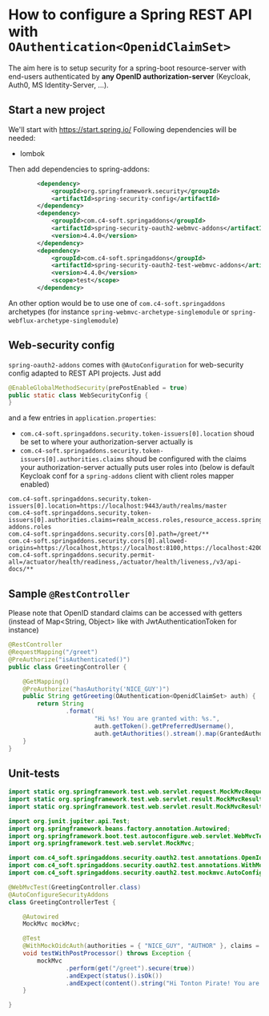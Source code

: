 # How to configure a Spring REST API with `OAuthentication<OpenidClaimSet>`

The aim here is to setup security for a spring-boot resource-server with end-users authenticated by **any OpenID authorization-server** (Keycloak, Auth0, MS Identity-Server, ...).

## Start a new project
We'll start with https://start.spring.io/
Following dependencies will be needed:
- lombok

Then add dependencies to spring-addons:
```xml
		<dependency>
			<groupId>org.springframework.security</groupId>
			<artifactId>spring-security-config</artifactId>
		</dependency>
		<dependency>
			<groupId>com.c4-soft.springaddons</groupId>
			<artifactId>spring-security-oauth2-webmvc-addons</artifactId>
			<version>4.4.0</version>
		</dependency>
		<dependency>
			<groupId>com.c4-soft.springaddons</groupId>
			<artifactId>spring-security-oauth2-test-webmvc-addons</artifactId>
			<version>4.4.0</version>
			<scope>test</scope>
		</dependency>
```

An other option would be to use one of `com.c4-soft.springaddons` archetypes (for instance `spring-webmvc-archetype-singlemodule` or `spring-webflux-archetype-singlemodule`)


## Web-security config
`spring-oauth2-addons` comes with `@AutoConfiguration` for web-security config adapted to REST API projects. Just add 
```java
@EnableGlobalMethodSecurity(prePostEnabled = true)
public static class WebSecurityConfig {
}
```
and a few entries in `application.properties`:
- `com.c4-soft.springaddons.security.token-issuers[0].location` shoud be set to where your authorization-server actually is
- `com.c4-soft.springaddons.security.token-issuers[0].authorities.claims` shoud be configured with the claims your authorization-server actually puts user roles into (below is default Keycloak conf for a `spring-addons` client with client roles mapper enabled)
```properties
com.c4-soft.springaddons.security.token-issuers[0].location=https://localhost:9443/auth/realms/master
com.c4-soft.springaddons.security.token-issuers[0].authorities.claims=realm_access.roles,resource_access.spring-addons.roles
com.c4-soft.springaddons.security.cors[0].path=/greet/**
com.c4-soft.springaddons.security.cors[0].allowed-origins=https://localhost,https://localhost:8100,https://localhost:4200
com.c4-soft.springaddons.security.permit-all=/actuator/health/readiness,/actuator/health/liveness,/v3/api-docs/**
```

## Sample `@RestController`
Please note that OpenID standard claims can be accessed with getters (instead of Map<String, Object> like with JwtAuthenticationToken for instance)
``` java
@RestController
@RequestMapping("/greet")
@PreAuthorize("isAuthenticated()")
public class GreetingController {

	@GetMapping()
	@PreAuthorize("hasAuthority('NICE_GUY')")
	public String getGreeting(OAuthentication<OpenidClaimSet> auth) {
		return String
				.format(
						"Hi %s! You are granted with: %s.",
						auth.getToken().getPreferredUsername(),
						auth.getAuthorities().stream().map(GrantedAuthority::getAuthority).collect(Collectors.joining(", ", "[", "]")));
	}
}
```

## Unit-tests
```java
import static org.springframework.test.web.servlet.request.MockMvcRequestBuilders.get;
import static org.springframework.test.web.servlet.result.MockMvcResultMatchers.content;
import static org.springframework.test.web.servlet.result.MockMvcResultMatchers.status;

import org.junit.jupiter.api.Test;
import org.springframework.beans.factory.annotation.Autowired;
import org.springframework.boot.test.autoconfigure.web.servlet.WebMvcTest;
import org.springframework.test.web.servlet.MockMvc;

import com.c4_soft.springaddons.security.oauth2.test.annotations.OpenIdClaims;
import com.c4_soft.springaddons.security.oauth2.test.annotations.WithMockOidcAuth;
import com.c4_soft.springaddons.security.oauth2.test.mockmvc.AutoConfigureSecurityAddons;

@WebMvcTest(GreetingController.class)
@AutoConfigureSecurityAddons
class GreetingControllerTest {

	@Autowired
	MockMvc mockMvc;

	@Test
	@WithMockOidcAuth(authorities = { "NICE_GUY", "AUTHOR" }, claims = @OpenIdClaims(preferredUsername = "Tonton Pirate"))
	void testWithPostProcessor() throws Exception {
		mockMvc
				.perform(get("/greet").secure(true))
				.andExpect(status().isOk())
				.andExpect(content().string("Hi Tonton Pirate! You are granted with: [NICE_GUY, AUTHOR]."));
	}

}
```
